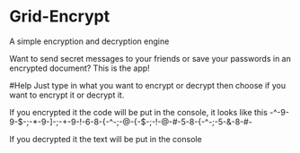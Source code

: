 # Grid-Encrypt
A simple encryption and decryption engine

Want to send secret messages to your friends or save your passwords in an encrypted document? This is the app!

#Help
Just type in what you want to encrypt or decrypt then choose if you want to encrypt it or decrypt it.

If you encrypted it the code will be put in the console, it looks like this 
 -^-9-9-$-;-*-9-]-;-+-9-!-6-8-{-^-;-@-{-$-;-!-@-#-5-8-{-^-;-5-&-8-#-

If you decrypted it the text will be put in the console
